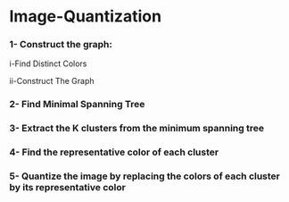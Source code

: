 # Image-Quantization

### 1- Construct the graph:

i-Find Distinct Colors

ii-Construct The Graph

### 2- Find Minimal Spanning Tree

### 3- Extract the K clusters from the minimum spanning tree

### 4- Find the representative color of each cluster

### 5- Quantize the image by replacing the colors of each cluster by its representative color
